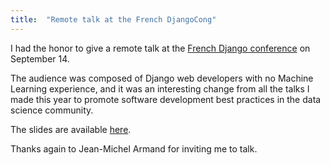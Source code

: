 ```yaml
---
title:  "Remote talk at the French DjangoCong"
---
```


I had the honor to give a remote talk at the [French Django conference](http://djangocong.org/2019/) on September 14. 

The audience was composed of Django web developers with no Machine Learning experience, and it was an interesting change 
from all the talks I made this year to promote software development best practices in the data science community. 

The slides are available [here](/talks/2019-09-14-glossary.html).

Thanks again to Jean-Michel Armand for inviting me to talk. 
